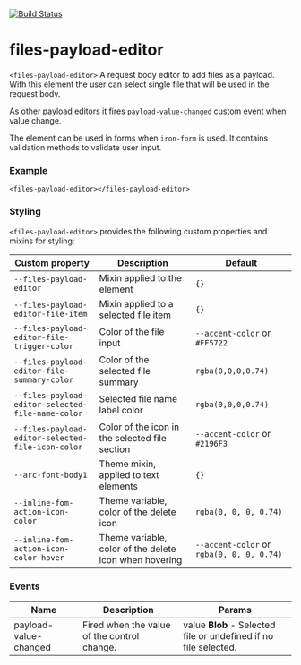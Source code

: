 [![Build Status](https://travis-ci.org/advanced-rest-client/files-payload-editor.svg?branch=stage)](https://travis-ci.org/advanced-rest-client/files-payload-editor)  

# files-payload-editor

`<files-payload-editor>` A request body editor to add files as a payload.
With this element the user can select single file that will be used in the request body.

As other payload editors it fires `payload-value-changed` custom event when value change.

The element can be used in forms when `iron-form` is used. It contains validation methods to
validate user input.

### Example
```
<files-payload-editor></files-payload-editor>
```

### Styling
`<files-payload-editor>` provides the following custom properties and mixins for styling:

Custom property | Description | Default
----------------|-------------|----------
`--files-payload-editor` | Mixin applied to the element | `{}`
`--files-payload-editor-file-item` | Mixin applied to a selected file item | `{}`
`--files-payload-editor-file-trigger-color` | Color of the file input | `--accent-color` or `#FF5722`
`--files-payload-editor-file-summary-color` | Color of the selected file summary | `rgba(0,0,0,0.74)`
`--files-payload-editor-selected-file-name-color` | Selected file name label color | `rgba(0,0,0,0.74)`
`--files-payload-editor-selected-file-icon-color` | Color of the icon in the selected file section | `--accent-color` or `#2196F3`
`--arc-font-body1` | Theme mixin, applied to text elements | `{}`
`--inline-fom-action-icon-color` | Theme variable, color of the delete icon | `rgba(0, 0, 0, 0.74)`
`--inline-fom-action-icon-color-hover` | Theme variable, color of the delete icon when hovering | `--accent-color` or `rgba(0, 0, 0, 0.74)`



### Events
| Name | Description | Params |
| --- | --- | --- |
| payload-value-changed | Fired when the value of the control change. | value **Blob** - Selected file or undefined if no file selected. |
